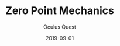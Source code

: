 ---
title: Zero Point Mechanics
subtitle: Oculus Quest
layout: default
modal-id: 5
date: 2019-09-01
img: zpmech.png
thumbnail: zpmech-thumbnail.png
alt: image-alt
project-date: September 2019
client: Personal
category: VR Content
description: Lorem ipsum dolor sit amet, usu cu alterum nominavi lobortis. At duo novum diceret. Tantas apeirian vix et, usu sanctus postulant inciderint ut, populo diceret necessitatibus in vim. Cu eum dicam feugiat noluisse.

---